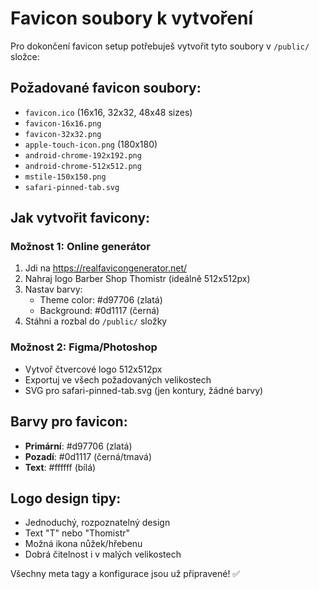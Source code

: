 # Favicon soubory k vytvoření

Pro dokončení favicon setup potřebuješ vytvořit tyto soubory v `/public/` složce:

## Požadované favicon soubory:
- `favicon.ico` (16x16, 32x32, 48x48 sizes)
- `favicon-16x16.png` 
- `favicon-32x32.png`
- `apple-touch-icon.png` (180x180)
- `android-chrome-192x192.png`
- `android-chrome-512x512.png`
- `mstile-150x150.png`
- `safari-pinned-tab.svg`

## Jak vytvořit favicony:

### Možnost 1: Online generátor
1. Jdi na https://realfavicongenerator.net/
2. Nahraj logo Barber Shop Thomistr (ideálně 512x512px)
3. Nastav barvy:
   - Theme color: #d97706 (zlatá)
   - Background: #0d1117 (černá)
4. Stáhni a rozbal do `/public/` složky

### Možnost 2: Figma/Photoshop
- Vytvoř čtvercové logo 512x512px
- Exportuj ve všech požadovaných velikostech
- SVG pro safari-pinned-tab.svg (jen kontury, žádné barvy)

## Barvy pro favicon:
- **Primární**: #d97706 (zlatá)
- **Pozadí**: #0d1117 (černá/tmavá)
- **Text**: #ffffff (bílá)

## Logo design tipy:
- Jednoduchý, rozpoznatelný design
- Text "T" nebo "Thomistr"
- Možná ikona nůžek/hřebenu
- Dobrá čitelnost i v malých velikostech

Všechny meta tagy a konfigurace jsou už připravené! ✅